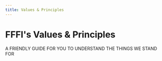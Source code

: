 ```yaml
---
title: Values & Principles
---
```

# FFFI's Values & Principles
A FRIENDLY GUIDE FOR YOU TO UNDERSTAND THE THINGS WE STAND FOR